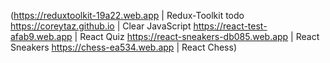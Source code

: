 (https://reduxtoolkit-19a22.web.app | Redux-Toolkit todo
https://coreytaz.github.io | Clear JavaScript
https://react-test-afab9.web.app | React Quiz
https://react-sneakers-db085.web.app | React Sneakers
https://chess-ea534.web.app | React Chess)
